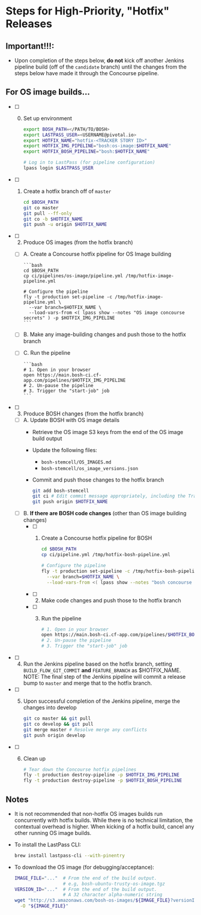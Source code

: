 # Steps for High-Priority, "Hotfix" Releases

## Important!!!:

- Upon completion of the steps below, **do not** kick off another Jenkins pipeline build (off of the `candidate` branch)
  until the changes from the steps below have made it through the Concourse pipeline.

## For OS image builds...

- [ ] 0. Set up environment

      ```bash
      export BOSH_PATH=</PATH/TO/BOSH>
      export LASTPASS_USER=<USERNAME@pivotal.io>
      export HOTFIX_NAME="hotfix-<TRACKER STORY ID>"
      export HOTFIX_IMG_PIPELINE="bosh:os-image:$HOTFIX_NAME"
      export HOTFIX_BOSH_PIPELINE="bosh:$HOTFIX_NAME"

      # Log in to LastPass (for pipeline configuration)
      lpass login $LASTPASS_USER
      ```
- [ ] 1. Create a hotfix branch off of `master`

      ```bash
      cd $BOSH_PATH
      git co master
      git pull --ff-only
      git co -b $HOTFIX_NAME
      git push -u origin $HOTFIX_NAME
      ```
- [ ] 2. Produce OS images (from the hotfix branch)
  - [ ] A. Create a Concourse hotfix pipeline for OS Image building

        ```bash
        cd $BOSH_PATH
        cp ci/pipelines/os-image/pipeline.yml /tmp/hotfix-image-pipeline.yml

        # Configure the pipeline
        fly -t production set-pipeline -c /tmp/hotfix-image-pipeline.yml \
          --var branch=$HOTFIX_NAME \
          --load-vars-from <( lpass show --notes "OS image concourse secrets" ) -p $HOTFIX_IMG_PIPELINE
        ```
  - [ ] B. Make any image-building changes and push those to the hotfix branch
  - [ ] C. Run the pipeline

        ```bash
        # 1. Open in your browser
        open https://main.bosh-ci.cf-app.com/pipelines/$HOTFIX_IMG_PIPELINE
        # 2. Un-pause the pipeline
        # 3. Trigger the "start-job" job
        ```
- [ ] 3. Produce BOSH changes (from the hotfix branch)
  - [ ] A. Update BOSH with OS image details
      - Retrieve the OS image S3 keys from the end of the OS image build output
      - Update the following files:
        - `bosh-stemcell/OS_IMAGES.md`
        - `bosh-stemcell/os_image_versions.json`
      - Commit and push those changes to the hotfix branch

         ```bash
         git add bosh-stemcell
         git ci # Edit commit message appropriately, including the Tracker story ID
         git push origin $HOTFIX_NAME
         ```
  - [ ] B. **If there are BOSH code changes** (other than OS image building changes)
    - [ ] 1. Create a Concourse hotfix pipeline for BOSH

          ```bash
          cd $BOSH_PATH
          cp ci/pipeline.yml /tmp/hotfix-bosh-pipeline.yml

          # Configure the pipeline
          fly -t production set-pipeline -c /tmp/hotfix-bosh-pipeline.yml \
            --var branch=$HOTFIX_NAME \
            --load-vars-from <( lpass show --notes "bosh concourse secrets" ) -p $HOTFIX_BOSH_PIPELINE
          ```
    - [ ] 2. Make code changes and push those to the hotfix branch
    - [ ] 3. Run the pipeline

          ```bash
          # 1. Open in your browser
          open https://main.bosh-ci.cf-app.com/pipelines/$HOTFIX_BOSH_PIPELINE
          # 2. Un-pause the pipeline
          # 3. Trigger the "start-job" job
          ```
- [ ] 4. Run the Jenkins pipeline based on the hotfix branch, setting `BUILD_FLOW_GIT_COMMIT` **and** `FEATURE_BRANCH` as $HOTFIX_NAME.
      NOTE: The final step of the Jenkins pipeline will commit a release bump to `master` and merge that to the hotfix branch.
- [ ] 5. Upon successful completion of the Jenkins pipeline, merge the changes into develop

      ```bash
      git co master && git pull
      git co develop && git pull
      git merge master # Resolve merge any conflicts
      git push origin develop
      ```
- [ ] 6. Clean up

      ```bash
      # Tear down the Concourse hotfix pipelines
      fly -t production destroy-pipeline -p $HOTFIX_IMG_PIPELINE
      fly -t production destroy-pipeline -p $HOTFIX_BOSH_PIPELINE
      ```

## Notes

- It is not recommended that non-hotfix OS images builds run concurrently with hotfix builds. While there is no technical limitation, the contextual overhead is higher. When kicking of a hotfix build, cancel any other running OS image builds.
- To install the LastPass CLI:

  ```bash
  brew install lastpass-cli --with-pinentry
  ```
- To download the OS image (for debugging/acceptance):

  ```bash
  IMAGE_FILE="..."  # From the end of the build output.
                    # e.g, bosh-ubuntu-trusty-os-image.tgz
  VERSION_ID="..."  # From the end of the build output.
                    # A 32 character alpha-numeric string
  wget "http://s3.amazonaws.com/bosh-os-images/${IMAGE_FILE}?versionId=${VERSION_ID}" \
    -O "${IMAGE_FILE}"
  ```
